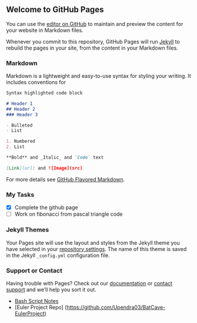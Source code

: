 ## Welcome to GitHub Pages

You can use the [editor on GitHub](https://github.com/Upendra03/Upendra03.github.io/edit/master/index.md) to maintain and preview the content for your website in Markdown files.

Whenever you commit to this repository, GitHub Pages will run [Jekyll](https://jekyllrb.com/) to rebuild the pages in your site, from the content in your Markdown files.

### Markdown

Markdown is a lightweight and easy-to-use syntax for styling your writing. It includes conventions for

```markdown
Syntax highlighted code block

# Header 1
## Header 2
### Header 3

- Bulleted
- List

1. Numbered
2. List

**Bold** and _Italic_ and `Code` text

[Link](url) and ![Image](src)
```

For more details see [GitHub Flavored Markdown](https://guides.github.com/features/mastering-markdown/).

### My Tasks
- [x] Complete the github page
- [ ] Work on fibonacci from pascal triangle code

### Jekyll Themes

Your Pages site will use the layout and styles from the Jekyll theme you have selected in your [repository settings](https://github.com/Upendra03/Upendra03.github.io/settings). The name of this theme is saved in the Jekyll `_config.yml` configuration file.

### Support or Contact

Having trouble with Pages? Check out our [documentation](https://docs.github.com/categories/github-pages-basics/) or [contact support](https://github.com/contact) and we’ll help you sort it out.

- [Bash Script Notes](/BashScriptNotes)
- [Euler Project Repo] (https://github.com/Upendra03/BatCave-EulerProject)
